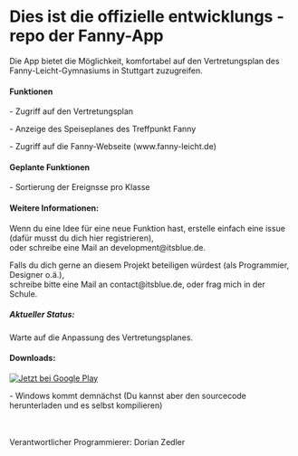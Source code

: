 <h1>Dies ist die offizielle entwicklungs - repo der Fanny-App</h1>
<p>Die App bietet die Möglichkeit, komfortabel auf den Vertretungsplan des Fanny-Leicht-Gymnasiums in Stuttgart zuzugreifen.</p>

<h4>Funktionen</h4>
<p>- Zugriff auf den Vertretungsplan</p
<p>- Anzeige des Speiseplanes des Treffpunkt Fanny</p>
<p>- Zugriff auf die Fanny-Webseite (www.fanny-leicht.de)

<h4>Geplante Funktionen</h4>
<p>- Sortierung der Ereignsse pro Klasse</p>

<h4>Weitere Informationen:</h4>
<p>Wenn du eine Idee für eine neue Funktion hast, erstelle einfach eine issue (dafür musst du dich hier registrieren),<br>
oder schreibe eine Mail an development@itsblue.de.</p>
<p>Falls du dich gerne an diesem Projekt beteiligen würdest (als Programmier, Designer o.ä.),<br>
schreibe bitte eine Mail an contact@itsblue.de, oder frag mich in der Schule.</p>
<h5>Aktueller Status:</h5>
<p>Warte auf die Anpassung des Vertretungsplanes.</p>

<h4>Downloads:</h4>
<p><a href="https://play.google.com/store/apps/details?id=com.itsblue.flgvertretung&amp;pcampaignid=MKT-Other-global-all-co-prtnr-py-PartBadge-Mar2515-1" target="_blank"><img src="https://play.google.com/intl/en_us/badges/images/generic/de_badge_web_generic.png" alt="Jetzt bei Google Play" /></a><p>
<!--p>- <a href="https://git.itsblue.de/dorian/fanny-app/raw/master/release/mac%20OS/fannyapp.dmg">Mac OS</a></p-->
<p>- Windows kommt demnächst (Du kannst aber den sourcecode herunterladen und es selbst kompilieren)</p>
<br>
<br>
Verantwortlicher Programmierer: Dorian Zedler